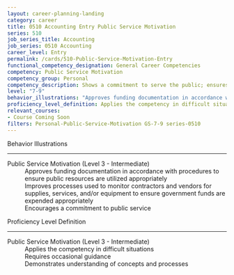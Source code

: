 ```yaml
---
layout: career-planning-landing
category: career
title: 0510 Accounting Entry Public Service Motivation
series: 510
job_series_title: Accounting
job_series: 0510 Accounting
career_level: Entry
permalink: /cards/510-Public-Service-Motivation-Entry
functional_competency_designation: General Career Competencies
competency: Public Service Motivation
competency_group: Personal
competency_description: Shows a commitment to serve the public; ensures that actions meet public needs; aligns organizational objectives and practices with public interests
level: "7-9"
behavior_illustrations: "Approves funding documentation in accordance with procedures to ensure public resources are utilized appropriately ? Improves processes used to monitor contractors and vendors for supplies, services, and/or equipment to ensure government funds are expended appropriately ? Encourages a commitment to public service"
proficiency_level_definition: Applies the competency in difficult situations ? Requires occasional guidance ? Demonstrates understanding of concepts and processes
relevant_courses: 
- Course Coming Soon
filters: Personal-Public-Service-Motivation GS-7-9 series-0510
---
```


<div class="desktop:grid-col-6 margin-y-3">
  <div class="border-top-2 bg-white padding-3 shadow-5 height-full members-hover border-1px button-border border-top-blue radius-lg">
    <p class="text-bold label-color font-size-21">Behavior Illustrations</p>
    <hr class="hr-green"/>
    <dl class="text-base card-content-color"><dt>Public Service Motivation (Level 3 - Intermediate)</dt><dd>Approves funding documentation in accordance with procedures to ensure public resources are utilized appropriately </dd><dd> Improves processes used to monitor contractors and vendors for supplies, services, and/or equipment to ensure government funds are expended appropriately </dd><dd> Encourages a commitment to public service</dd></dl>
  </div>
</div>
<div class="desktop:grid-col-6 margin-y-3">
  <div class="border-top-2 bg-white padding-3 shadow-5 height-full members-hover border-1px button-border border-top-blue radius-lg">
    <p class="text-bold label-color font-size-21">Proficiency Level Definition</p>
     <hr class="hr-green"/>
    <dl class="text-base card-content-color"><dt>Public Service Motivation (Level 3 - Intermediate)</dt><dd>Applies the competency in difficult situations </dd><dd> Requires occasional guidance </dd><dd> Demonstrates understanding of concepts and processes</dd></dl>
  </div>
</div>